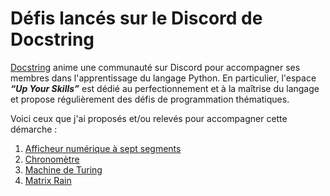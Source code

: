 # Défis lancés sur le Discord de Docstring

[Docstring][docstring] anime une communauté sur Discord pour accompagner ses membres dans l'apprentissage du langage Python. En particulier, l'espace _**“Up Your Skills”**_ est dédié au perfectionnement et à la maîtrise du langage et propose régulièrement des défis de programmation thématiques.

Voici ceux que j'ai proposés et/ou relevés pour accompagner cette démarche :

1. [Afficheur numérique à sept segments][7-segment]
1. [Chronomètre][stopwatch]
1. [Machine de Turing][turing-machine]
1. [Matrix Rain][matrix-rain]


[docstring]:      https://www.docstring.fr
[7-segment]:      https://github.com/steph-d3v/7-segment
[stopwatch]:      https://github.com/steph-d3v/stopwatch
[turing-machine]: https://github.com/steph-d3v/turing-machine
[matrix-rain]:    https://github.com/steph-d3v/matrix-rain